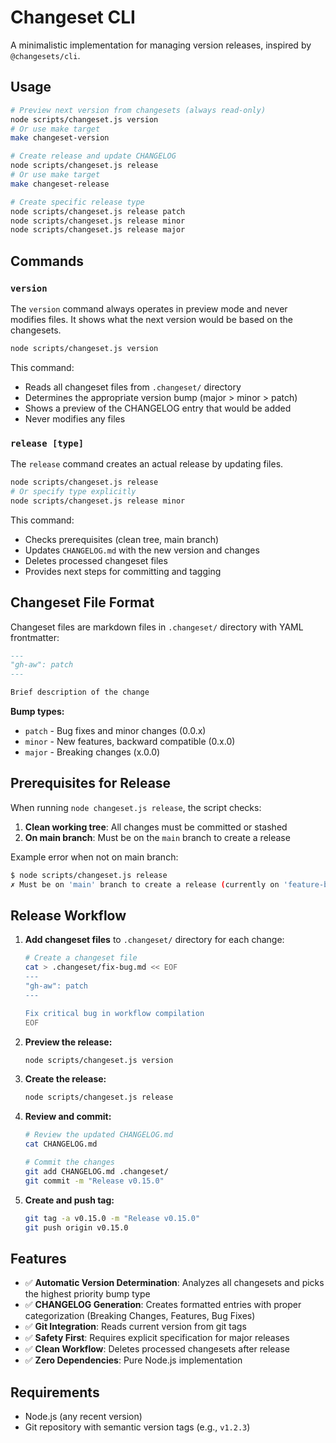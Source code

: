 # Changeset CLI

A minimalistic implementation for managing version releases, inspired by `@changesets/cli`.

## Usage

```bash
# Preview next version from changesets (always read-only)
node scripts/changeset.js version
# Or use make target
make changeset-version

# Create release and update CHANGELOG
node scripts/changeset.js release
# Or use make target
make changeset-release

# Create specific release type
node scripts/changeset.js release patch
node scripts/changeset.js release minor
node scripts/changeset.js release major
```

## Commands

### `version`

The `version` command always operates in preview mode and never modifies files. It shows what the next version would be based on the changesets.

```bash
node scripts/changeset.js version
```

This command:
- Reads all changeset files from `.changeset/` directory
- Determines the appropriate version bump (major > minor > patch)
- Shows a preview of the CHANGELOG entry that would be added
- Never modifies any files

### `release [type]`

The `release` command creates an actual release by updating files.

```bash
node scripts/changeset.js release
# Or specify type explicitly
node scripts/changeset.js release minor
```

This command:
- Checks prerequisites (clean tree, main branch)
- Updates `CHANGELOG.md` with the new version and changes
- Deletes processed changeset files
- Provides next steps for committing and tagging

## Changeset File Format

Changeset files are markdown files in `.changeset/` directory with YAML frontmatter:

```markdown
---
"gh-aw": patch
---

Brief description of the change
```

**Bump types:**
- `patch` - Bug fixes and minor changes (0.0.x)
- `minor` - New features, backward compatible (0.x.0)
- `major` - Breaking changes (x.0.0)

## Prerequisites for Release

When running `node changeset.js release`, the script checks:

1. **Clean working tree**: All changes must be committed or stashed
2. **On main branch**: Must be on the `main` branch to create a release

Example error when not on main branch:
```bash
$ node scripts/changeset.js release
✗ Must be on 'main' branch to create a release (currently on 'feature-branch')
```

## Release Workflow

1. **Add changeset files** to `.changeset/` directory for each change:
   ```bash
   # Create a changeset file
   cat > .changeset/fix-bug.md << EOF
   ---
   "gh-aw": patch
   ---
   
   Fix critical bug in workflow compilation
   EOF
   ```

2. **Preview the release:**
   ```bash
   node scripts/changeset.js version
   ```

3. **Create the release:**
   ```bash
   node scripts/changeset.js release
   ```

4. **Review and commit:**
   ```bash
   # Review the updated CHANGELOG.md
   cat CHANGELOG.md
   
   # Commit the changes
   git add CHANGELOG.md .changeset/
   git commit -m "Release v0.15.0"
   ```

5. **Create and push tag:**
   ```bash
   git tag -a v0.15.0 -m "Release v0.15.0"
   git push origin v0.15.0
   ```

## Features

- ✅ **Automatic Version Determination**: Analyzes all changesets and picks the highest priority bump type
- ✅ **CHANGELOG Generation**: Creates formatted entries with proper categorization (Breaking Changes, Features, Bug Fixes)
- ✅ **Git Integration**: Reads current version from git tags
- ✅ **Safety First**: Requires explicit specification for major releases
- ✅ **Clean Workflow**: Deletes processed changesets after release
- ✅ **Zero Dependencies**: Pure Node.js implementation

## Requirements

- Node.js (any recent version)
- Git repository with semantic version tags (e.g., `v1.2.3`)
